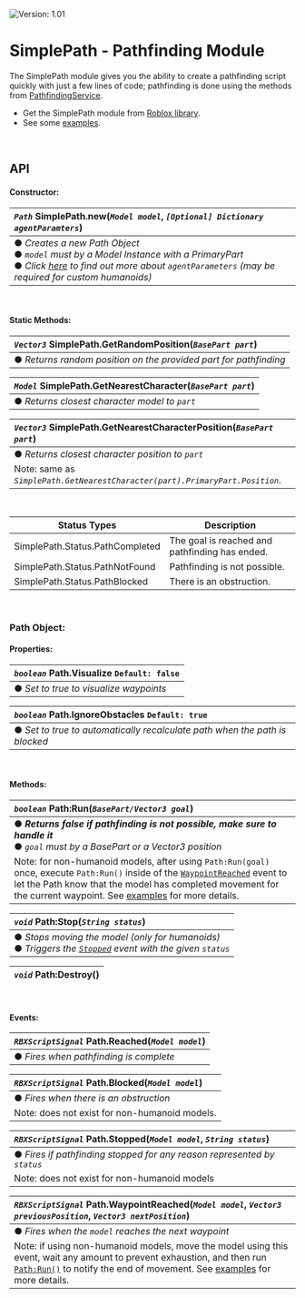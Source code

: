 ![Version: 1.01](https://img.shields.io/badge/Version-1.01-blue?style=for-the-badge)

# SimplePath - Pathfinding Module

The SimplePath module gives you the ability to create a pathfinding script quickly with just a few lines of code; pathfinding is done using the methods from  [PathfindingService](https://developer.roblox.com/en-us/api-reference/class/PathfindingService).
<br>

- Get the SimplePath module from [Roblox library](https://www.roblox.com/library/6744337775/SimplePath-Pathfinding-Module).
- See some [examples](https://github.com/00xima/SimplePath/blob/main/EXAMPLES.md).

<br>

## API

#### Constructor:
|*`Path`* SimplePath.new(*`Model model`*, *`[Optional] Dictionary agentParamters`*)|
|:-|
|● *Creates a new Path Object* <br> ● *`model` must by a Model Instance with a PrimaryPart* <br> ● *Click [here][agentParametersLink] to find out more about `agentParameters` (may be required for custom humanoids)*|

<br>

#### Static Methods:
|*`Vector3`* SimplePath.GetRandomPosition(*`BasePart part`*)|
|:-|
|● *Returns random position on the provided part for pathfinding*|

|*`Model`* SimplePath.GetNearestCharacter(*`BasePart part`*)|
|:-|
|● *Returns closest character model to `part`*|

|*`Vector3`* SimplePath.GetNearestCharacterPosition(*`BasePart part`*)|
|:-|
|● *Returns closest character position to `part`*|
|Note: same as *`SimplePath.GetNearestCharacter(part).PrimaryPart.Position`*.|

<br>

|Status Types|Description|
|-|-|
|SimplePath.Status.PathCompleted|The goal is reached and pathfinding has ended.|
|SimplePath.Status.PathNotFound|Pathfinding is not possible.|
|SimplePath.Status.PathBlocked|There is an obstruction.|

<br>

### Path Object:

#### Properties:
|*`boolean`* Path.Visualize `Default: false`|
|:-|
|● *Set to true to visualize waypoints*|

|*`boolean`* Path.IgnoreObstacles `Default: true`|
|:-|
|● *Set to true to automatically recalculate path when the path is blocked*|

<br>

#### Methods:
|*`boolean`* Path:Run(*`BasePart/Vector3 goal`*)|
|:-|
|● ***Returns false if pathfinding is not possible, make sure to handle it*** <br> ● *`goal` must by a BasePart or a Vector3 position*|
|Note: for non-humanoid models, after using `Path:Run(goal)` once, execute `Path:Run()` inside of the [`WaypointReached`](https://github.com/00xima/SimplePath/blob/main/README.md#events) event to let the Path know that the model has completed movement for the current waypoint. See [examples](https://github.com/00xima/SimplePath/blob/main/EXAMPLES.md#non-humanoid-example) for more details.|

|*`void`* Path:Stop(*`String status`*)|
|:-|
|● *Stops moving the model (only for humanoids)* <br> ● *Triggers the [`Stopped`](https://github.com/00xima/SimplePath/blob/main/README.md#events) event with the given `status`*|

|*`void`* Path:Destroy()|
|:-|

<br>

#### Events:
|*`RBXScriptSignal`* Path.Reached(*`Model model`*)|
|:-|
|● *Fires when pathfinding is complete*|

|*`RBXScriptSignal`* Path.Blocked(*`Model model`*)|
|:-|
|● *Fires when there is an obstruction*|
|Note: does not exist for non-humanoid models.|

|*`RBXScriptSignal`* Path.Stopped(*`Model model`*, *`String status`*)|
|:-|
|● *Fires if pathfinding stopped for any reason represented by `status`*|
|Note: does not exist for non-humanoid models|

|*`RBXScriptSignal`* Path.WaypointReached(*`Model model`*, *`Vector3 previousPosition`*, *`Vector3 nextPosition`*)|
|:-|
|● *Fires when the `model` reaches the next waypoint*|
|Note: if using non-humanoid models, move the model using this event, wait any amount to prevent exhaustion, and then run [`Path:Run()`](https://github.com/00xima/SimplePath/blob/main/README.md#methods) to notify the end of movement. See [examples](https://github.com/00xima/SimplePath/blob/main/EXAMPLES.md#non-humanoid-example) for more details.|

[agentParametersLink]:https://developer.roblox.com/en-us/api-reference/function/PathfindingService/CreatePath
